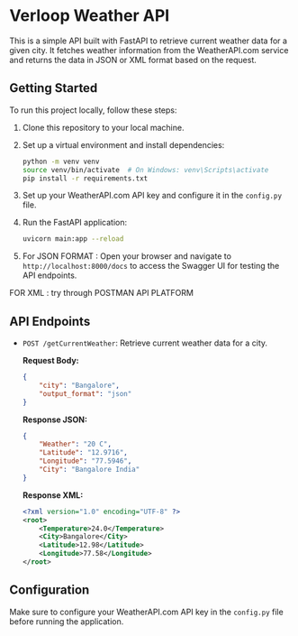 # Verloop Weather API

This is a simple API built with FastAPI to retrieve current weather data for a given city. It fetches weather information from the WeatherAPI.com service and returns the data in JSON or XML format based on the request.

## Getting Started

To run this project locally, follow these steps:

1. Clone this repository to your local machine.
2. Set up a virtual environment and install dependencies:

    ```bash
    python -m venv venv
    source venv/bin/activate  # On Windows: venv\Scripts\activate
    pip install -r requirements.txt
    ```

3. Set up your WeatherAPI.com API key and configure it in the `config.py` file.
4. Run the FastAPI application:

    ```bash
    uvicorn main:app --reload
    ```

5. For JSON FORMAT : Open your browser and navigate to `http://localhost:8000/docs` to access the Swagger UI for testing the API endpoints.

FOR XML : try through POSTMAN API PLATFORM

## API Endpoints

- `POST /getCurrentWeather`: Retrieve current weather data for a city.

    **Request Body:**

    ```json
    {
        "city": "Bangalore",
        "output_format": "json"
    }
    ```

    **Response JSON:**

    ```json
    {
        "Weather": "20 C",
        "Latitude": "12.9716",
        "Longitude": "77.5946",
        "City": "Bangalore India"
    }
    ```

    **Response XML:**

    ```xml
    <?xml version="1.0" encoding="UTF-8" ?>
    <root>
        <Temperature>24.0</Temperature>
        <City>Bangalore</City>
        <Latitude>12.98</Latitude>
        <Longitude>77.58</Longitude>
    </root>
    ```

## Configuration

Make sure to configure your WeatherAPI.com API key in the `config.py` file before running the application.


